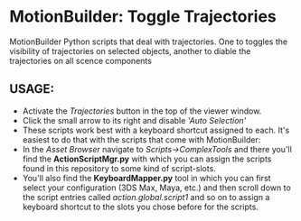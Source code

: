 # MotionBuilder: Toggle Trajectories
MotionBuilder Python scripts that deal with trajectories. One to toggles the visibility of trajectories on selected objects, another to diable the trajectories on all scence components

## USAGE:
- Activate the *Trajectories* button in the top of the viewer window.
- Click the small arrow to its right and disable *'Auto Selection'*
- These scripts work best with a keyboard shortcut assigned to each.
It's easiest to do that with the scripts that come with MotionBuilder:
 - In the *Asset Browser* navigate to *Scripts->ComplexTools* and there you'll find the **ActionScriptMgr.py** with which you can assign the scripts found in this repository to some kind of script-slots.
 - You'll also find the **KeyboardMapper.py** tool in which you can first select your configuration (3DS Max, Maya, etc.) and then scroll down to the script entries called *action.global.script1* and so on to assign a keyboard shortcut to the slots you chose before for the scripts.
